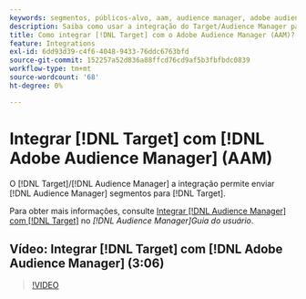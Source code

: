```yaml
---
keywords: segmentos, públicos-alvo, aam, audience manager, adobe audience manager, integrar, integração
description: Saiba como usar a integração do Target/Audience Manager para enviar segmentos do Audience Manager (AAM) para o Adobe Target.
title: Como integrar [!DNL Target] com o Adobe Audience Manager (AAM)?
feature: Integrations
exl-id: 6dd93d39-c4f6-4048-9433-76ddc6763bfd
source-git-commit: 152257a52d836a88ffcd76cd9af5b3fbfbdc0839
workflow-type: tm+mt
source-wordcount: '68'
ht-degree: 0%

---
```


# Integrar [!DNL Target] com [!DNL Adobe Audience Manager] (AAM)

O [!DNL Target]/[!DNL Audience Manager] a integração permite enviar [!DNL Audience Manager] segmentos para [!DNL Target].

Para obter mais informações, consulte [Integrar [!DNL Audience Manager] com [!DNL Target]](https://experienceleague.adobe.com/docs/audience-manager/user-guide/implementation-integration-guides/integration-other-solutions/aam-target-integration.html) no *[!DNL Audience Manager]Guia do usuário*.

## Vídeo: Integrar [!DNL Target] com [!DNL Adobe Audience Manager] (3:06)

>[!VIDEO](https://video.tv.adobe.com/v/35151)

